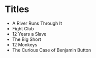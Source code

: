 # Titles

* A River Runs Through It
* Fight Club 
* 12 Years a Slave
* The Big Short
* 12 Monkeys
* The Curious Case of Benjamin Button
